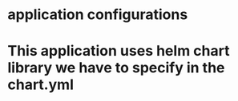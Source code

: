 # application configurations
# This application uses helm chart library we have to specify in the chart.yml